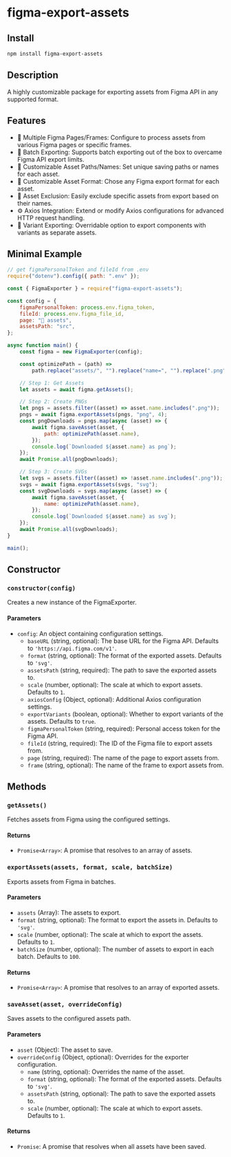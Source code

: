 # figma-export-assets

## Install

```bash
npm install figma-export-assets
```

## Description

A highly customizable package for exporting assets from Figma API in any supported format.

## Features

-   📄 Multiple Figma Pages/Frames: Configure to process assets from various Figma pages or specific frames.
-   🔄 Batch Exporting: Supports batch exporting out of the box to overcame Figma API export limits.
-   📁 Customizable Asset Paths/Names: Set unique saving paths or names for each asset.
-   🌈 Customizable Asset Format: Chose any Figma export format for each asset.
-   🚫 Asset Exclusion: Easily exclude specific assets from export based on their names.
-   ⚙️ Axios Integration: Extend or modify Axios configurations for advanced HTTP request handling.
-   🌟 Variant Exporting: Overridable option to export components with variants as separate assets.

## Minimal Example

```js
// get figmaPersonalToken and fileId from .env
require("dotenv").config({ path: ".env" });

const { FigmaExporter } = require("figma-export-assets");

const config = {
	figmaPersonalToken: process.env.figma_token,
	fileId: process.env.figma_file_id,
	page: "📎 assets",
	assetsPath: "src",
};

async function main() {
	const figma = new FigmaExporter(config);

	const optimizePath = (path) =>
		path.replace("assets/", "").replace("name=", "").replace(".png", "");

	// Step 1: Get Assets
	let assets = await figma.getAssets();

	// Step 2: Create PNGs
	let pngs = assets.filter((asset) => asset.name.includes(".png"));
	pngs = await figma.exportAssets(pngs, "png", 4);
	const pngDownloads = pngs.map(async (asset) => {
		await figma.saveAsset(asset, {
			path: optimizePath(asset.name),
		});
		console.log(`Downloaded ${asset.name} as png`);
	});
	await Promise.all(pngDownloads);

	// Step 3: Create SVGs
	let svgs = assets.filter((asset) => !asset.name.includes(".png"));
	svgs = await figma.exportAssets(svgs, "svg");
	const svgDownloads = svgs.map(async (asset) => {
		await figma.saveAsset(asset, {
			name: optimizePath(asset.name),
		});
		console.log(`Downloaded ${asset.name} as svg`);
	});
	await Promise.all(svgDownloads);
}

main();
```

## Constructor

### `constructor(config)`

Creates a new instance of the FigmaExporter.

#### Parameters

-   `config`: An object containing configuration settings.
    -   `baseURL` (string, optional): The base URL for the Figma API. Defaults to `'https://api.figma.com/v1'`.
    -   `format` (string, optional): The format of the exported assets. Defaults to `'svg'`.
    -   `assetsPath` (string, required): The path to save the exported assets to.
    -   `scale` (number, optional): The scale at which to export assets. Defaults to `1`.
    -   `axiosConfig` (Object, optional): Additional Axios configuration settings.
    -   `exportVariants` (boolean, optional): Whether to export variants of the assets. Defaults to `true`.
    -   `figmaPersonalToken` (string, required): Personal access token for the Figma API.
    -   `fileId` (string, required): The ID of the Figma file to export assets from.
    -   `page` (string, required): The name of the page to export assets from.
    -   `frame` (string, optional): The name of the frame to export assets from.

## Methods

### `getAssets()`

Fetches assets from Figma using the configured settings.

#### Returns

-   `Promise<Array>`: A promise that resolves to an array of assets.

### `exportAssets(assets, format, scale, batchSize)`

Exports assets from Figma in batches.

#### Parameters

-   `assets` (Array): The assets to export.
-   `format` (string, optional): The format to export the assets in. Defaults to `'svg'`.
-   `scale` (number, optional): The scale at which to export the assets. Defaults to `1`.
-   `batchSize` (number, optional): The number of assets to export in each batch. Defaults to `100`.

#### Returns

-   `Promise<Array>`: A promise that resolves to an array of exported assets.

### `saveAsset(asset, overrideConfig)`

Saves assets to the configured assets path.

#### Parameters

-   `asset` (Object): The asset to save.
-   `overrideConfig` (Object, optional): Overrides for the exporter configuration.
    -   `name` (string, optional): Overrides the name of the asset.
    -   `format` (string, optional): The format of the exported assets. Defaults to `'svg'`.
    -   `assetsPath` (string, optional): The path to save the exported assets to.
    -   `scale` (number, optional): The scale at which to export assets. Defaults to `1`.

#### Returns

-   `Promise`: A promise that resolves when all assets have been saved.
